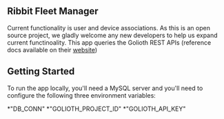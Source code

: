 ## Ribbit Fleet Manager
Current functionality is user and device associations. As this is an open source project, we gladly welcome any new developers to help us expand current functinoality. This app queries the Golioth REST APIs (reference docs available on their [website](https://docs.golioth.io/reference))

## Getting Started
To run the app locally, you'll need a MySQL server and you'll need to configure the following three environment variables:

*"DB_CONN"
*"GOLIOTH_PROJECT_ID"
*"GOLIOTH_API_KEY"
